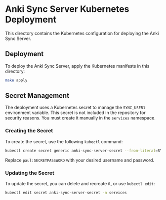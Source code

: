 
# Anki Sync Server Kubernetes Deployment

This directory contains the Kubernetes configuration for deploying the Anki Sync Server.

## Deployment

To deploy the Anki Sync Server, apply the Kubernetes manifests in this directory:

```bash
make apply
```

## Secret Management

The deployment uses a Kubernetes secret to manage the `SYNC_USER1` environment variable. This secret is not included in the repository for security reasons. You must create it manually in the `services` namespace.

### Creating the Secret

To create the secret, use the following `kubectl` command:

```bash
kubectl create secret generic anki-sync-server-secret --from-literal=SYNC_USER1='paul:SECRETPASSWORD' -n services
```

Replace `paul:SECRETPASSWORD` with your desired username and password.

### Updating the Secret

To update the secret, you can delete and recreate it, or use `kubectl edit`:

```bash
kubectl edit secret anki-sync-server-secret -n services
```
